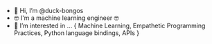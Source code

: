 - 👋 Hi, I’m @duck-bongos
- 🤓 I'm a machine learning engineer 🤓
- 👀 I’m interested in ... { Machine Learning, Empathetic Programming Practices, Python language bindings, APIs }

<!---
duck-bongos/duck-bongos is a ✨ special ✨ repository because its `README.md` (this file) appears on your GitHub profile.
You can click the Preview link to take a look at your changes.
--->
